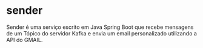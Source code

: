 # sender
Sender é uma serviço escrito em Java Spring Boot que recebe mensagens de um Tópico do servidor Kafka e envia um email personalizado utilizando a API do GMAIL.
